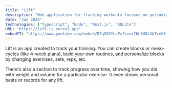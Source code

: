 ```yaml
---
title: "Lift"
description: "Web application for tracking workouts focused on periodization."
date: "Jan 2024"
technologies: ["Typescript", "Node", "Next.js", "SQLite"]
URL: "https://lift-lc.vercel.app"
embedYT: "https://www.youtube.com/embed/D7qSO2YecPs?si=iI6b5U8t4bTceX5f"
---
```


<!-- Most people i know who work out, use Google Sheets or Excel to track their workouts (if they track them at all). -->
<!-- I was no exception, using 2 different apps to track my progress and some other stuff. So, i thought, why not bring everything together in one place but for my own needs? -->
<!---->
<!-- Well, i did. I created Lift to track my training, i can create blocks or meso-cycles (like 4-week plans), build my own routines, and personalize blocks by changing exercises, sets, reps, etc. -->
<!---->
<!-- To track progress, there's section where you can see how you did with weight and volume over time for a particular exercise. You can also check out your personal bests or records for any lift. -->

Lift is an app created to track your training. You can create blocks or meso-cycles (like 4-week plans), build your own routines, and personalize blocks by changing exercises, sets, reps, etc.

There's also a section to track progress over time, showing how you did with weight and volume for a particular exercise. It even shows personal bests or records for any lift.
